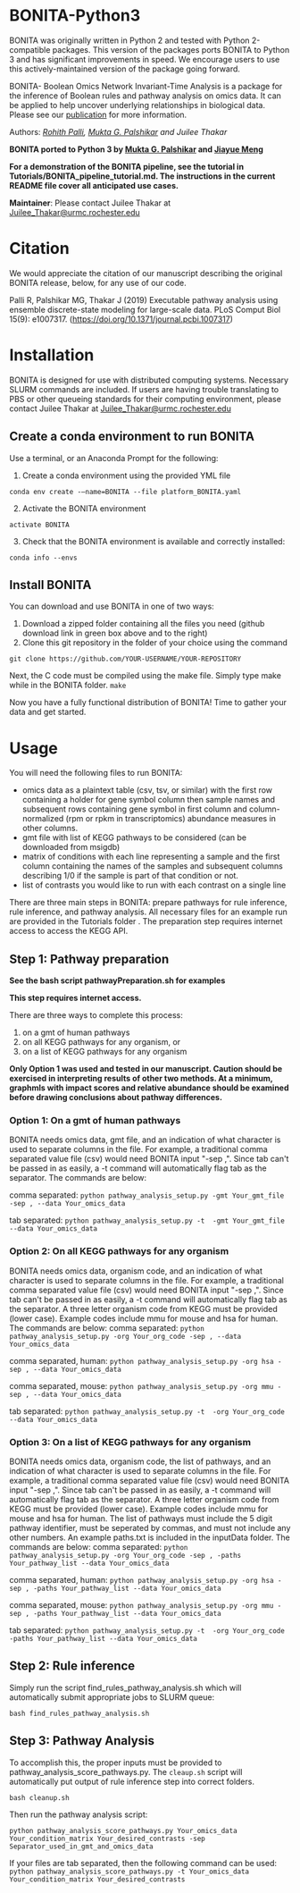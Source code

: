 # BONITA-Python3

BONITA was originally written in Python 2 and tested with Python 2-compatible packages. This version of the packages ports BONITA to Python 3 and has significant improvements in speed. We encourage users to use this actively-maintained version of the package going forward. 

BONITA- Boolean Omics Network Invariant-Time Analysis is a package for the inference of Boolean rules and pathway analysis on omics data. It can be applied to help uncover underlying relationships in biological data. Please see our [publication](https://doi.org/10.1371/journal.pcbi.1007317) for more information. 

Authors: _[Rohith Palli](https://github.com/rpalli), [Mukta G. Palshikar](https://github.com/mgp13) and Juilee Thakar_

**BONITA ported to Python 3 by [Mukta G. Palshikar](https://github.com/muktapalshikar) and [Jiayue Meng](https://github.com/JiayueMeng)**

**For a demonstration of the BONITA pipeline, see the tutorial in Tutorials/BONITA_pipeline_tutorial.md. The instructions in the current README file cover all anticipated use cases.**

**Maintainer**: Please contact Juilee Thakar at Juilee_Thakar@urmc.rochester.edu

# Citation

We would appreciate the citation of our manuscript describing the original BONITA release, below, for any use of our code. 

Palli R, Palshikar MG, Thakar J (2019) Executable pathway analysis using ensemble discrete-state modeling for large-scale data. PLoS Comput Biol 15(9): e1007317. (https://doi.org/10.1371/journal.pcbi.1007317)

# Installation
BONITA is designed for use with distributed computing systems. Necessary SLURM commands are included. If users are having trouble translating to PBS or other queueing standards for their computing environment, please contact Juilee Thakar at Juilee_Thakar@urmc.rochester.edu

## Create a conda environment to run BONITA

Use a terminal, or an Anaconda Prompt for the following:

1. Create a conda environment using the provided YML file

```conda env create -–name=BONITA --file platform_BONITA.yaml```

2. Activate the BONITA environment

```activate BONITA```

3. Check that the BONITA environment is available and correctly installed:

```conda info --envs```


## Install BONITA

You can download and use BONITA in one of two ways:
1. Download a zipped folder containing all the files you need (github download link in green box above and to the right)
2. Clone this git repository in the folder of your choice using the command 

```git clone https://github.com/YOUR-USERNAME/YOUR-REPOSITORY```

Next, the C code must be compiled using the make file. Simply type make while in the BONITA folder.
```make```

Now you have a fully functional distribution of BONITA! Time to gather your data and get started. 

# Usage

You will need the following files to run BONITA:
* omics data as a plaintext table (csv, tsv, or similar) with the first row containing a holder for gene symbol column then sample names and subsequent rows containing gene symbol in first column and column-normalized (rpm or rpkm in transcriptomics) abundance measures in other columns. 
* gmt file with list of KEGG pathways to be considered (can be downloaded from msigdb)
* matrix of conditions with each line representing a sample and the first column containing the names of the samples and subsequent columns describing 1/0 if the sample is part of that condition or not. 
* list of contrasts you would like to run with each contrast on a single line

There are three main steps in BONITA: prepare pathways for rule inference, rule inference, and pathway analysis. All necessary files for an example run are provided in the Tutorials folder . The preparation step requires internet access to access the KEGG API. 

## Step 1: Pathway preparation

**See the bash script pathwayPreparation.sh for examples**

**This step requires internet access.** 

There are three ways to complete this process: 
1. on a gmt of human pathways
2. on all KEGG pathways for any organism, or
3. on a list of KEGG pathways for any organism

**Only Option 1 was used and tested in our manuscript. Caution should be exercised in interpreting results of other two methods. At a minimum, graphmls with impact scores and relative abundance should be examined before drawing conclusions about pathway differences.**

### Option 1: On a gmt of human pathways

BONITA needs omics data, gmt file, and an indication of what character is used to separate columns in the file. For example, a traditional comma separated value file (csv) would need BONITA input "-sep ,". Since tab can't be passed in as easily, a -t command will automatically flag tab as the separator. The commands are below:

comma separated: ```python pathway_analysis_setup.py -gmt Your_gmt_file -sep , --data Your_omics_data ```

tab separated: ```python pathway_analysis_setup.py -t  -gmt Your_gmt_file --data Your_omics_data```

### Option 2: On all KEGG pathways for any organism

BONITA needs omics data, organism code, and an indication of what character is used to separate columns in the file. For example, a traditional comma separated value file (csv) would need BONITA input "-sep ,". Since tab can't be passed in as easily, a -t command will automatically flag tab as the separator. A three letter organism code from KEGG must be provided (lower case). Example codes include mmu for mouse and hsa for human. The commands are below:
comma separated: ```python pathway_analysis_setup.py -org Your_org_code -sep , --data Your_omics_data ```

comma separated, human: ```python pathway_analysis_setup.py -org hsa -sep , --data Your_omics_data ```

comma separated, mouse: ```python pathway_analysis_setup.py -org mmu -sep , --data Your_omics_data ```

tab separated: ```python pathway_analysis_setup.py -t  -org Your_org_code --data Your_omics_data```

### Option 3: On a list of KEGG pathways for any organism
BONITA needs omics data, organism code, the list of pathways, and an indication of what character is used to separate columns in the file. For example, a traditional comma separated value file (csv) would need BONITA input "-sep ,". Since tab can't be passed in as easily, a -t command will automatically flag tab as the separator. A three letter organism code from KEGG must be provided (lower case). Example codes include mmu for mouse and hsa for human. The list of pathways must include the 5 digit pathway identifier, must be seperated by commas, and must not include any other numbers. An example paths.txt is included in the inputData folder. The commands are below:
comma separated: `python pathway_analysis_setup.py -org Your_org_code -sep , -paths Your_pathway_list --data Your_omics_data `

comma separated, human: ```python pathway_analysis_setup.py -org hsa -sep , -paths Your_pathway_list --data Your_omics_data ```

comma separated, mouse: ```python pathway_analysis_setup.py -org mmu -sep , -paths Your_pathway_list --data Your_omics_data ```

tab separated: ```python pathway_analysis_setup.py -t  -org Your_org_code -paths Your_pathway_list --data Your_omics_data```

## Step 2: Rule inference

Simply run the script find_rules_pathway_analysis.sh which will automatically submit appropriate jobs to SLURM queue:

```bash find_rules_pathway_analysis.sh```

## Step 3: Pathway Analysis

To accomplish this, the proper inputs must be provided to pathway_analysis_score_pathways.py. The `cleaup.sh` script will automatically put output of rule inference step into correct folders. 

```bash cleanup.sh```

Then run the pathway analysis script:

```python pathway_analysis_score_pathways.py Your_omics_data Your_condition_matrix Your_desired_contrasts -sep Separator_used_in_gmt_and_omics_data```

If your files are tab separated, then the following command can be used: ```python pathway_analysis_score_pathways.py -t Your_omics_data Your_condition_matrix Your_desired_contrasts```
